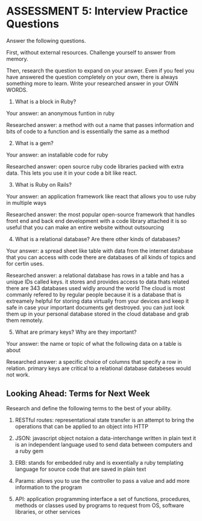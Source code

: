# ASSESSMENT 5: Interview Practice Questions
Answer the following questions.

First, without external resources. Challenge yourself to answer from memory.

Then, research the question to expand on your answer. Even if you feel you have answered the question completely on your own, there is always something more to learn. Write your researched answer in your OWN WORDS.

1. What is a block in Ruby?

  Your answer: an anonymous funtion in ruby

  Researched answer: a method with out a name that passes information and bits of code to a function and is essentially the same as a method



2. What is a gem?

  Your answer: an installable code for ruby

  Researched answer: open source ruby code libraries packed with extra data. This lets you use it in your code a bit like react.



3. What is Ruby on Rails?

  Your answer: an application framework like react that allows you to use ruby in multiple ways

  Researched answer: the most popular open-source  framework that handles front end and back end development with a code library attached it is so useful that you can make an entire website without outsourcing 



4. What is a relational database? Are there other kinds of databases?

  Your answer: a spread sheet like table with data from the internet database that you can access with code there are databases of all kinds of topics and for certin uses.

  Researched answer: a relational database has rows in a table and has a unique IDs called keys. it stores and provides access to data thats related there are 343 databases used widly around the world The cloud is most commanly refered to by regular people because it is a database that is extreamely helpful for storing data virtually from your devices and keep it safe in case your important documents get destroyed. you can just look them up in your personal database stored in the cloud database and grab them remotely.



5. What are primary keys? Why are they important?

  Your answer: the name or topic of what the following data on a table is about

  Researched answer: a specific choice of columns that specify a row in relation. primary keys are critical to a relational database databeses would not work.



## Looking Ahead: Terms for Next Week
Research and define the following terms to the best of your ability.

1. RESTful routes: representational state transfer is an attempt to bring the operations that can be applied to an object into HTTP

2. JSON: javascript object notaion a data-interchange written in plain text it is an independent language used to send data between computers and a ruby gem

3. ERB: stands for embedded ruby and is exxentially a ruby templating language for source code that are saved in plain text

4. Params: allows you to use the controller to pass a value and add more information to the program

5. API: application programming interface a set of functions, procedures, methods or classes used by programs to request from OS, software libraries, or other services 
